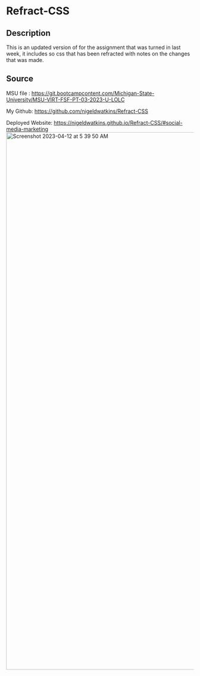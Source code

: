 # Refract-CSS

## Description 

This is an updated version of for the assignment that was turned in last week, it includes so css that has been refracted with notes on the changes that was made. 

## Source

MSU file : https://git.bootcampcontent.com/Michigan-State-University/MSU-VIRT-FSF-PT-03-2023-U-LOLC

My Github: https://github.com/nigeldwatkins/Refract-CSS

Deployed Website: https://nigeldwatkins.github.io/Refract-CSS/#social-media-marketing<img width="1440" alt="Screenshot 2023-04-12 at 5 39 50 AM" src="https://user-images.githubusercontent.com/128034266/231420622-47474666-f76d-4738-97ee-69f58eb5f083.png">
